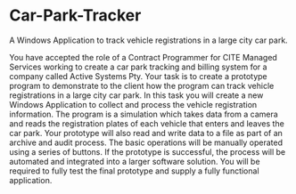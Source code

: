 # Car-Park-Tracker
A Windows Application to track vehicle registrations in a large city car park.

You have accepted the role of a Contract Programmer for CITE Managed Services working to create a car park tracking and billing system for a company called Active Systems Pty. Your task is to create a prototype program to demonstrate to the client how the program can track vehicle registrations in a large city car park. In this task you will create a new Windows Application to collect and process the vehicle registration information. The program is a simulation which takes data from a camera and reads the registration plates of each vehicle that enters and leaves the car park. Your prototype will also read and write data to a file as part of an archive and audit process. The basic operations will be manually operated using a series of buttons. If the prototype is successful, the process will be automated and integrated into a larger software solution. You will be required to fully test the final prototype and supply a fully functional application.
